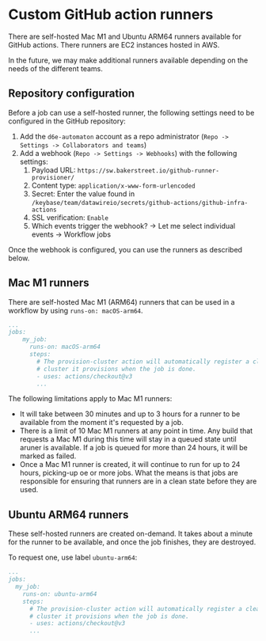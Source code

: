# Custom GitHub action runners

There are self-hosted Mac M1 and Ubuntu ARM64 runners available for GitHub actions. There runners are EC2 instances 
hosted in AWS.

In the future, we may make additional runners available depending on the needs of the different teams.

## Repository configuration

Before a job can use a self-hosted runner, the following settings need to be configured in the GitHub repository:
 
1. Add the `d6e-automaton` account as a repo administrator (`Repo -> Settings -> Collaborators and teams`)
2. Add a webhook (`Repo -> Settings -> Webhooks`) with the following settings:
   1. Payload URL: `https://sw.bakerstreet.io/github-runner-provisioner/`
   2. Content type: `application/x-www-form-urlencoded`
   3. Secret: Enter the value found in `/keybase/team/datawireio/secrets/github-actions/github-infra-actions`
   4. SSL verification: `Enable`
   5. Which events trigger the webhook? -> Let me select individual events ->  Workflow jobs

Once the webhook is configured, you can use the runners as described below.

## Mac M1 runners

There are self-hosted Mac M1 (ARM64) runners that can be used in a workflow by using `runs-on: macOS-arm64`.

```yaml
...
jobs:
    my_job:
      runs-on: macOS-arm64
      steps:
        # The provision-cluster action will automatically register a cleanup hook to remove the
        # cluster it provisions when the job is done.
        - uses: actions/checkout@v3
        ...
```

The following limitations apply to Mac M1 runners:
- It will take between 30 minutes and up to 3 hours for a runner to be available from the moment it's requested by a job.
- There is a limit of 10 Mac M1 runners at any point in time. Any build that requests a Mac M1 during this time will 
  stay in a queued state until aruner is available. If a job is queued for more than 24 hours, it will be marked as failed.
- Once a Mac M1 runner is created, it will continue to run for up to 24 hours, picking-up oe or more jobs. What the means 
  is that jobs are responsible for ensuring that runners are in a clean state before they are used.

## Ubuntu ARM64 runners

These self-hosted runners are created on-demand. It takes about a minute for the runner to be available, and once the 
job finishes, they are destroyed.

To request one, use label `ubuntu-arm64`:

```yaml
...
jobs:
  my_job:
    runs-on: ubuntu-arm64
    steps:
      # The provision-cluster action will automatically register a cleanup hook to remove the
      # cluster it provisions when the job is done.
      - uses: actions/checkout@v3
      ...
```